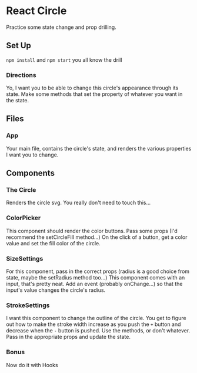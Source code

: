# React Circle 

Practice some state change and prop drilling.

## Set Up

`npm install` and `npm start` you all know the drill

### Directions 
Yo, I want you to be able to change this circle's appearance through its state.
Make some methods that set the property of whatever you want in the state.

## Files

### App
Your main file, contains the circle's state, and renders the various properties I want you to change.

## Components

### The Circle

Renders the circle svg.
You really don't need to touch this...

### ColorPicker

This component should render the color buttons.
Pass some props (I'd recommend the setCircleFill method...)
On the click of a button, get a color value and set the fill color of the circle.

### SizeSettings

For this component, pass in the correct props (radius is a good choice from state, maybe the setRadius method too...)
This component comes with an input, that's pretty neat.
Add an event (probably onChange...) so that the input's value changes the circle's radius.

### StrokeSettings

I want this component to change the outline of the circle. 
You get to figure out how to make the stroke width increase as you push the `+` button and decrease when the `-` button is pushed.
Use the methods, or don't whatever.
Pass in the appropriate props and update the state.

### Bonus 

Now do it with Hooks




